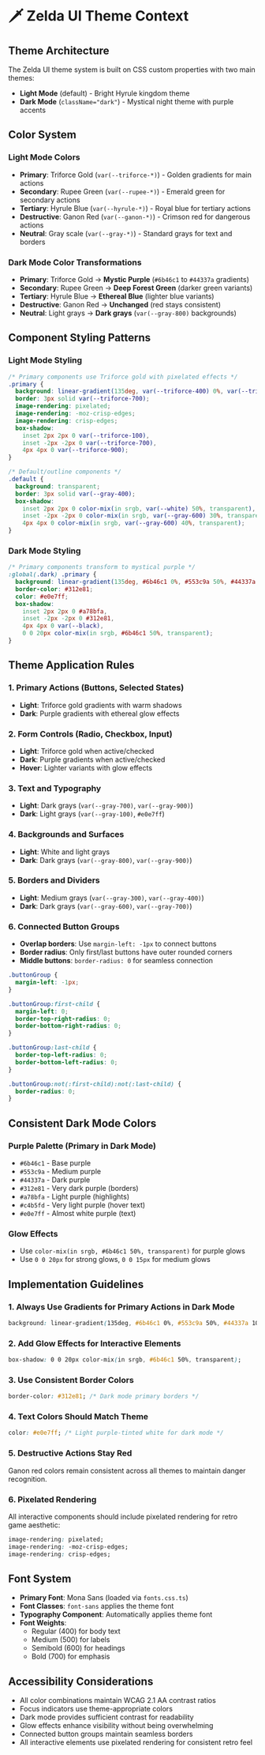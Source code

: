# 🗡️ Zelda UI Theme Context

## Theme Architecture

The Zelda UI theme system is built on CSS custom properties with two main themes:
- **Light Mode** (default) - Bright Hyrule kingdom theme
- **Dark Mode** (`className="dark"`) - Mystical night theme with purple accents

## Color System

### Light Mode Colors
- **Primary**: Triforce Gold (`var(--triforce-*)`) - Golden gradients for main actions
- **Secondary**: Rupee Green (`var(--rupee-*)`) - Emerald green for secondary actions
- **Tertiary**: Hyrule Blue (`var(--hyrule-*)`) - Royal blue for tertiary actions
- **Destructive**: Ganon Red (`var(--ganon-*)`) - Crimson red for dangerous actions
- **Neutral**: Gray scale (`var(--gray-*)`) - Standard grays for text and borders

### Dark Mode Color Transformations
- **Primary**: Triforce Gold → **Mystic Purple** (`#6b46c1` to `#44337a` gradients)
- **Secondary**: Rupee Green → **Deep Forest Green** (darker green variants)
- **Tertiary**: Hyrule Blue → **Ethereal Blue** (lighter blue variants)
- **Destructive**: Ganon Red → **Unchanged** (red stays consistent)
- **Neutral**: Light grays → **Dark grays** (`var(--gray-800)` backgrounds)



## Component Styling Patterns

### Light Mode Styling
```css
/* Primary components use Triforce gold with pixelated effects */
.primary {
  background: linear-gradient(135deg, var(--triforce-400) 0%, var(--triforce-500) 50%, var(--triforce-600) 100%);
  border: 3px solid var(--triforce-700);
  image-rendering: pixelated;
  image-rendering: -moz-crisp-edges;
  image-rendering: crisp-edges;
  box-shadow: 
    inset 2px 2px 0 var(--triforce-100),
    inset -2px -2px 0 var(--triforce-700),
    4px 4px 0 var(--triforce-900);
}

/* Default/outline components */
.default {
  background: transparent;
  border: 3px solid var(--gray-400);
  box-shadow: 
    inset 2px 2px 0 color-mix(in srgb, var(--white) 50%, transparent),
    inset -2px -2px 0 color-mix(in srgb, var(--gray-600) 30%, transparent),
    4px 4px 0 color-mix(in srgb, var(--gray-600) 40%, transparent);
}
```

### Dark Mode Styling
```css
/* Primary components transform to mystical purple */
:global(.dark) .primary {
  background: linear-gradient(135deg, #6b46c1 0%, #553c9a 50%, #44337a 100%);
  border-color: #312e81;
  color: #e0e7ff;
  box-shadow: 
    inset 2px 2px 0 #a78bfa,
    inset -2px -2px 0 #312e81,
    4px 4px 0 var(--black),
    0 0 20px color-mix(in srgb, #6b46c1 50%, transparent);
}
```

## Theme Application Rules

### 1. Primary Actions (Buttons, Selected States)
- **Light**: Triforce gold gradients with warm shadows
- **Dark**: Purple gradients with ethereal glow effects

### 2. Form Controls (Radio, Checkbox, Input)
- **Light**: Triforce gold when active/checked
- **Dark**: Purple gradients when active/checked
- **Hover**: Lighter variants with glow effects

### 3. Text and Typography
- **Light**: Dark grays (`var(--gray-700)`, `var(--gray-900)`)
- **Dark**: Light grays (`var(--gray-100)`, `#e0e7ff`)

### 4. Backgrounds and Surfaces
- **Light**: White and light grays
- **Dark**: Dark grays (`var(--gray-800)`, `var(--gray-900)`)

### 5. Borders and Dividers
- **Light**: Medium grays (`var(--gray-300)`, `var(--gray-400)`)
- **Dark**: Dark grays (`var(--gray-600)`, `var(--gray-700)`)

### 6. Connected Button Groups
- **Overlap borders**: Use `margin-left: -1px` to connect buttons
- **Border radius**: Only first/last buttons have outer rounded corners
- **Middle buttons**: `border-radius: 0` for seamless connection

```css
.buttonGroup {
  margin-left: -1px;
}

.buttonGroup:first-child {
  margin-left: 0;
  border-top-right-radius: 0;
  border-bottom-right-radius: 0;
}

.buttonGroup:last-child {
  border-top-left-radius: 0;
  border-bottom-left-radius: 0;
}

.buttonGroup:not(:first-child):not(:last-child) {
  border-radius: 0;
}
```

## Consistent Dark Mode Colors

### Purple Palette (Primary in Dark Mode)
- `#6b46c1` - Base purple
- `#553c9a` - Medium purple
- `#44337a` - Dark purple
- `#312e81` - Very dark purple (borders)
- `#a78bfa` - Light purple (highlights)
- `#c4b5fd` - Very light purple (hover text)
- `#e0e7ff` - Almost white purple (text)

### Glow Effects
- Use `color-mix(in srgb, #6b46c1 50%, transparent)` for purple glows
- Use `0 0 20px` for strong glows, `0 0 15px` for medium glows

## Implementation Guidelines

### 1. Always Use Gradients for Primary Actions in Dark Mode
```css
background: linear-gradient(135deg, #6b46c1 0%, #553c9a 50%, #44337a 100%);
```

### 2. Add Glow Effects for Interactive Elements
```css
box-shadow: 0 0 20px color-mix(in srgb, #6b46c1 50%, transparent);
```

### 3. Use Consistent Border Colors
```css
border-color: #312e81; /* Dark mode primary borders */
```

### 4. Text Colors Should Match Theme
```css
color: #e0e7ff; /* Light purple-tinted white for dark mode */
```

### 5. Destructive Actions Stay Red
Ganon red colors remain consistent across all themes to maintain danger recognition.

### 6. Pixelated Rendering
All interactive components should include pixelated rendering for retro game aesthetic:
```css
image-rendering: pixelated;
image-rendering: -moz-crisp-edges;
image-rendering: crisp-edges;
```

## Font System

- **Primary Font**: Mona Sans (loaded via `fonts.css.ts`)
- **Font Classes**: `font-sans` applies the theme font
- **Typography Component**: Automatically applies theme font
- **Font Weights**: 
  - Regular (400) for body text
  - Medium (500) for labels
  - Semibold (600) for headings
  - Bold (700) for emphasis

## Accessibility Considerations

- All color combinations maintain WCAG 2.1 AA contrast ratios
- Focus indicators use theme-appropriate colors
- Dark mode provides sufficient contrast for readability
- Glow effects enhance visibility without being overwhelming
- Connected button groups maintain seamless borders
- All interactive elements use pixelated rendering for consistent retro feel